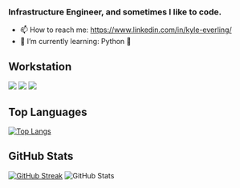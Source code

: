 ### Infrastructure Engineer, and sometimes I like to code.

 
- 📫 How to reach me: https://www.linkedin.com/in/kyle-everling/
- 🌱 I’m currently learning: Python 🐍

## Workstation
![](https://img.shields.io/badge/AMD-Ryzen_9_3900X-ED1C24?style=for-the-badge&logo=amd&logoColor=white)
![](https://img.shields.io/badge/NVIDIA-RTX2080_SUPER-76B900?style=for-the-badge&logo=nvidia&logoColor=white)
![](https://img.shields.io/badge/Windows-10_Home-0078D6?style=for-the-badge&logo=windows&logoColor=white)
## Top Languages
[![Top Langs](https://github-readme-stats.vercel.app/api/top-langs/?username=lordsherman&layout=compact)](https://github.com/anuraghazra/github-readme-stats)
## GitHub Stats
[![GitHub Streak](http://github-readme-streak-stats.herokuapp.com?user=lordsherman&theme=github-dark&hide_border=true&date_format=M%20j%5B%2C%20Y%5D)](https://git.io/streak-stats)
![GitHub Stats](https://github-readme-stats.vercel.app/api?username=lordsherman&count_private=true&theme=chartreuse-dark&show_icons=true&hide_title=true&icon_color=109bab&bg_color=0d1117&hide_border=true) <br>

<!--
**lordsherman/lordsherman** is a ✨ _special_ ✨ repository because its `README.md` (this file) appears on your GitHub profile.

Here are some ideas to get you started:

- 🔭 I’m currently working on ...
- 🌱 I’m currently learning ...
- 👯 I’m looking to collaborate on ...
- 🤔 I’m looking for help with ...
- 💬 Ask me about ...
- 📫 How to reach me: ...
- 😄 Pronouns: ...
- ⚡ Fun fact: ...
-->
